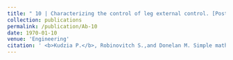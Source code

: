 ```yaml
---
title: " 10 | Characterizing the control of leg external control. [Poster](/files/abstracts/2020_IROS_POSTER.png) "
collection: publications
permalink: /publication/Ab-10
date: 1970-01-10
venue: 'Engineering'
citation: ' <b>Kudzia P.</b>, Robinovitch S.,and Donelan M. Simple mathematical models are insufficient in explaining vertical jumping. <i> IEEE BioRob, Workshop: Robot-Aided Neuromechanics: Using Robots to Study Sensorimotor Function and Impairment.</i>. Virtual Conference A<b>2020</b>'
---
```



